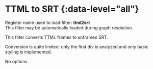 <!-- automatically generated - do not edit, patch gpac/applications/gpac/gpac.c -->

# TTML to SRT  {:data-level="all"}  
  
Register name used to load filter: __ttml2srt__  
This filter may be automatically loaded during graph resolution.  
  
This filter converts TTML frames to unframed SRT.  
  
Conversion is quite limited: only the first div is analyzed and only basic styling is implemented.  
  
No options  
  
